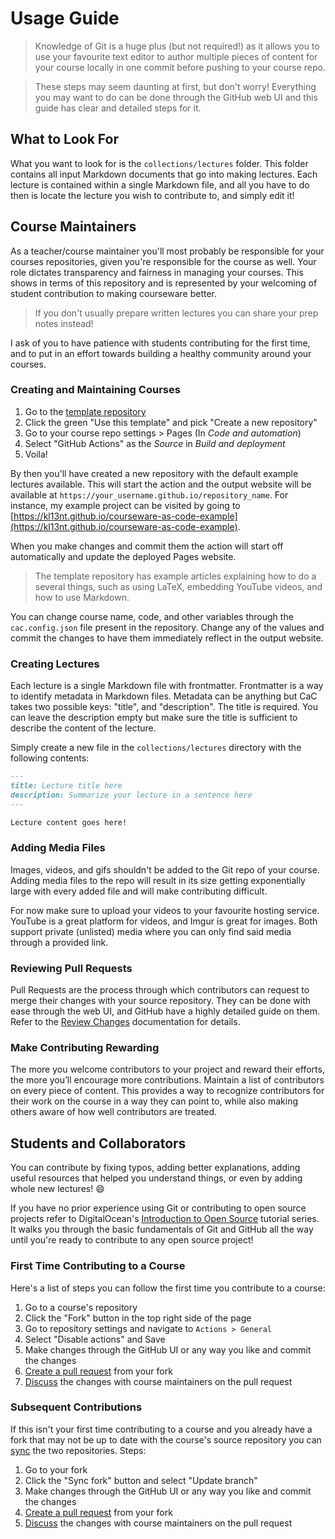 # Usage Guide

> Knowledge of Git is a huge plus (but not required!) as it allows you to use
> your favourite text editor to author multiple pieces of content for your
> course locally in one commit before pushing to your course repo.

> These steps may seem daunting at first, but don't worry! Everything you may
> want to do can be done through the GitHub web UI and this guide has clear and
> detailed steps for it.

## What to Look For

What you want to look for is the `collections/lectures` folder. This folder
contains all input Markdown documents that go into making lectures. Each
lecture is contained within a single Markdown file, and all you have to do then is
locate the lecture you wish to contribute to, and simply edit it!

## Course Maintainers

As a teacher/course maintainer you'll most probably be responsible for your
courses repositories, given you're responsible for the course as well. Your role
dictates transparency and fairness in managing your courses. This shows in terms
of this repository and is represented by your welcoming of student contribution
to making courseware better.

> If you don't usually prepare written lectures you can share your prep notes
> instead!

I ask of you to have patience with students contributing for the first time, and
to put in an effort towards building a healthy community around your courses.

### Creating and Maintaining Courses

1. Go to the [template repository]
2. Click the green "Use this template" and pick "Create a new repository"
3. Go to your course repo settings > Pages (In _Code and automation_)
4. Select "GitHub Actions" as the _Source_ in _Build and deployment_
5. Voila!

By then you'll have created a new repository with the default example lectures
available. This will start the action and the output website will be available at
`https://your_username.github.io/repository_name`. For instance, my example
project can be visited by going to
[https://kl13nt.github.io/courseware-as-code-example](https://kl13nt.github.io/courseware-as-code-example).

When you make changes and commit them the
action will start off automatically and update the deployed Pages website.

> The template repository has example articles explaining how to do a several
> things, such as using LaTeX, embedding YouTube videos, and how to use
> Markdown.

You can change course name, code, and other variables through the
`cac.config.json` file present in the repository. Change any of the values and
commit the changes to have them immediately reflect in the output website.

### Creating Lectures

Each lecture is a single Markdown file with frontmatter. Frontmatter is a way to
identify metadata in Markdown files. Metadata can be anything but CaC takes two
possible keys: "title", and "description". The title is required. You can leave
the description empty but make sure the title is sufficient to describe the
content of the lecture.

Simply create a new file in the `collections/lectures` directory with the
following contents:

```markdown
---
title: Lecture title here
description: Summarize your lecture in a sentence here
---

Lecture content goes here!
```

### Adding Media Files

Images, videos, and gifs shouldn't be added to the Git repo of your course.
Adding media files to the repo will result in its size getting exponentially
large with every added file and will make contributing difficult.

For now make sure to upload your videos to your favourite hosting service.
YouTube is a great platform for videos, and Imgur is great for images. Both
support private (unlisted) media where you can only find said media through a
provided link.

### Reviewing Pull Requests

Pull Requests are the process through which contributors can request to merge
their changes with your source repository. They can be done with ease through the web
UI, and GitHub have a highly detailed guide on them. Refer to the [Review
Changes] documentation for details.

### Make Contributing Rewarding

The more you welcome contributors to your project and reward their efforts, the
more you’ll encourage more contributions. Maintain a list of contributors on
every piece of content. This provides a way to recognize contributors for their
work on the course in a way they can point to, while also making others aware of
how well contributors are treated.

## Students and Collaborators

You can contribute by fixing typos, adding better explanations, adding useful resources
that helped you understand things, or even by adding whole new lectures! 😄

If you have no prior experience using Git or contributing to open source
projects refer to DigitalOcean's [Introduction to Open Source] tutorial series.
It walks you through the basic fundamentals of Git and GitHub all the way until you're
ready to contribute to any open source project!

### First Time Contributing to a Course

Here's a list of steps you can follow the first time you contribute to a course:

1. Go to a course's repository
2. Click the "Fork" button in the top right side of the page
3. Go to repository settings and navigate to `Actions > General`
4. Select "Disable actions" and Save
5. Make changes through the GitHub UI or any way you like and commit the changes
6. [Create a pull request] from your fork
7. [Discuss] the changes with course maintainers on the pull request

### Subsequent Contributions

If this isn't your first time contributing to a course and you already have a
fork that may not be up to date with the course's source repository you can
[sync] the two repositories. Steps:

1. Go to your fork
2. Click the "Sync fork" button and select "Update branch"
3. Make changes through the GitHub UI or any way you like and commit the changes
4. [Create a pull request] from your fork
5. [Discuss] the changes with course maintainers on the pull request

[template repository]: https://github.com/KL13NT/courseware-as-code-example
[create a pull request]: https://docs.github.com/en/pull-requests/collaborating-with-pull-requests/proposing-changes-to-your-work-with-pull-requests/creating-a-pull-request-from-a-fork
[discuss]: https://docs.github.com/en/pull-requests/collaborating-with-pull-requests/proposing-changes-to-your-work-with-pull-requests/about-pull-requests#about-pull-requests
[introduction to open source]: https://www.digitalocean.com/community/tutorial_series/an-introduction-to-open-source
[sync]: https://docs.github.com/en/pull-requests/collaborating-with-pull-requests/working-with-forks/syncing-a-fork
[review changes]: https://docs.github.com/en/pull-requests/collaborating-with-pull-requests/reviewing-changes-in-pull-requests/about-pull-request-reviews
